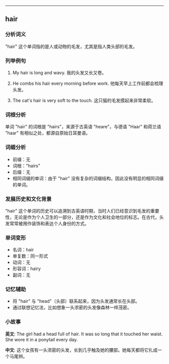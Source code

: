 
---------------
## hair
### 分析词义
"hair" 这个单词指的是人或动物的毛发，尤其是指人类头部的毛发。

### 列举例句
1. My hair is long and wavy.
   我的头发又长又卷。

2. He combs his hair every morning before work.
   他每天早上工作前都会梳理头发。

3. The cat's hair is very soft to the touch.
   这只猫的毛发摸起来非常柔软。

### 词根分析
单词 "hair" 的词根是 "hairs"，来源于古英语 "heare"，与德语 "Haar" 和荷兰语 "haar" 有相似之处，都源自原始日耳曼语。

### 词缀分析
- 前缀：无
- 词根："hairs"
- 后缀：无
- 相同词缀的单词：由于 "hair" 没有复杂的词缀结构，因此没有明显的相同词缀的单词。

### 发展历史和文化背景
"hair" 这个单词的历史可以追溯到古英语时期，当时人们已经意识到毛发的重要性，无论是作为个人卫生的一部分，还是作为文化和社会地位的标志。在古代，头发常常被用作装饰和表达个人身份的方式。

### 单词变形
- 名词：hair
- 单复数：同一形式
- 动词：无
- 形容词：hairy
- 副词：无

### 记忆辅助
- 将 "hair" 与 "head"（头部）联系起来，因为头发通常长在头部。
- 通过联想记忆法，比如想象一头浓密的头发像森林一样茂密。

### 小故事
**英文**:
The girl had a head full of hair. It was so long that it touched her waist. She wore it in a ponytail every day.

**中文**:
这个女孩有一头浓密的头发，长到几乎触及她的腰部。她每天都将它扎成一个马尾辫。


